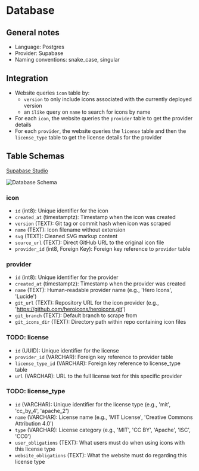 # Database

## General notes

- Language: Postgres
- Provider: Supabase
- Naming conventions: snake_case, singular

## Integration

- Website queries `icon` table by:
  - `version` to only include icons associated with the currently deployed version
  - an `ilike` query on `name` to search for icons by name
- For each `icon`, the website queries the `provider` table to get the provider details
- For each `provider`, the website queries the `license` table and then the `license_type` table to get the license details for the provider

## Table Schemas

[Supabase Studio](https://supabase.com/dashboard/project/ojglkplkgnfcbmejsxvb/database/schemas)

![Database Schema](https://i.imgur.com/Nj7azeG.png)

### icon

- `id` (int8): Unique identifier for the icon
- `created_at` (timestamptz): Timestamp when the icon was created
- `version` (TEXT): Git tag or commit hash when icon was scraped
- `name` (TEXT): Icon filename without extension
- `svg` (TEXT): Cleaned SVG markup content
- `source_url` (TEXT): Direct GitHub URL to the original icon file
- `provider_id` (int8, Foreign Key): Foreign key reference to `provider` table

### provider

- `id` (int8): Unique identifier for the provider
- `created_at` (timestamptz): Timestamp when the provider was created
- `name` (TEXT): Human-readable provider name (e.g., 'Hero Icons', 'Lucide')
- `git_url` (TEXT): Repository URL for the icon provider (e.g., 'https://github.com/heroicons/heroicons.git')
- `git_branch` (TEXT): Default branch to scrape from
- `git_icons_dir` (TEXT): Directory path within repo containing icon files

### TODO: license

- `id` (UUID): Unique identifier for the license
- `provider_id` (VARCHAR): Foreign key reference to provider table
- `license_type_id` (VARCHAR): Foreign key reference to license_type table
- `url` (VARCHAR): URL to the full license text for this specific provider

### TODO: license_type

- `id` (VARCHAR): Unique identifier for the license type (e.g., 'mit', 'cc_by_4', 'apache_2')
- `name` (VARCHAR): License name (e.g., 'MIT License', 'Creative Commons Attribution 4.0')
- `type` (VARCHAR): License category (e.g., 'MIT', 'CC BY', 'Apache', 'ISC', 'CC0')
- `user_obligations` (TEXT): What users must do when using icons with this license type
- `website_obligations` (TEXT): What the website must do regarding this license type
